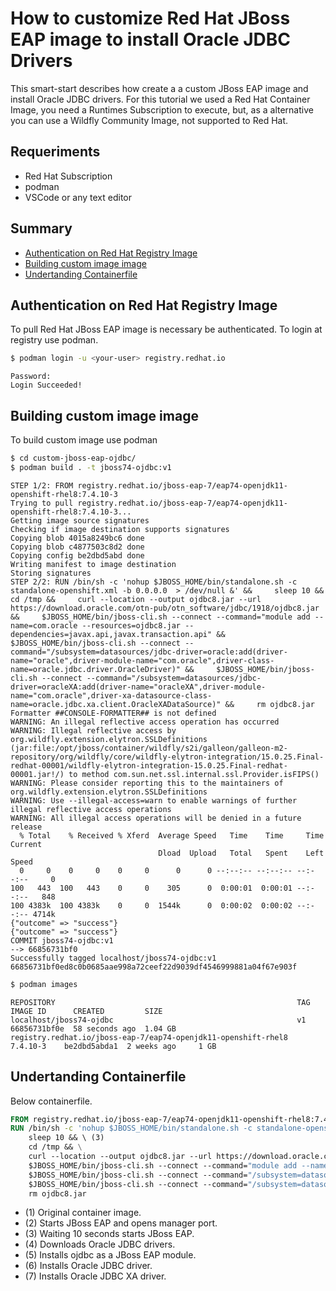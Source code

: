 # How to customize  Red Hat JBoss EAP image to install Oracle JDBC Drivers
This smart-start describes how create a a custom JBoss EAP image and install Oracle JDBC drivers. For this tutorial we used a Red Hat Container Image, you need a Runtimes Subscription to execute, but, as a alternative you can use a Wildfly Community Image, not supported to Red Hat.

## Requeriments
* Red Hat Subscription
* podman
* VSCode or any text editor

## Summary
* [Authentication on Red Hat Registry Image](#authentication-on-red-hat-registry-image)
* [Building custom image image](#building-custom-image-image)
* [Undertanding Containerfile](#undertanding-containerfile)


## Authentication on Red Hat Registry Image
To pull Red Hat JBoss EAP image is necessary be authenticated. To login at registry use podman.
```bash
$ podman login -u <your-user> registry.redhat.io
```
```console
Password: 
Login Succeeded!
```

## Building custom image image
To build custom image use podman
```bash
$ cd custom-jboss-eap-ojdbc/
$ podman build . -t jboss74-ojdbc:v1
```
```console
STEP 1/2: FROM registry.redhat.io/jboss-eap-7/eap74-openjdk11-openshift-rhel8:7.4.10-3
Trying to pull registry.redhat.io/jboss-eap-7/eap74-openjdk11-openshift-rhel8:7.4.10-3...
Getting image source signatures
Checking if image destination supports signatures
Copying blob 4015a8249bc6 done  
Copying blob c4877503c8d2 done  
Copying config be2dbd5abd done  
Writing manifest to image destination
Storing signatures
STEP 2/2: RUN /bin/sh -c 'nohup $JBOSS_HOME/bin/standalone.sh -c standalone-openshift.xml -b 0.0.0.0  > /dev/null &' &&     sleep 10 &&     cd /tmp &&     curl --location --output ojdbc8.jar --url https://download.oracle.com/otn-pub/otn_software/jdbc/1918/ojdbc8.jar &&     $JBOSS_HOME/bin/jboss-cli.sh --connect --command="module add --name=com.oracle --resources=ojdbc8.jar --dependencies=javax.api,javax.transaction.api" &&     $JBOSS_HOME/bin/jboss-cli.sh --connect --command="/subsystem=datasources/jdbc-driver=oracle:add(driver-name="oracle",driver-module-name="com.oracle",driver-class-name=oracle.jdbc.driver.OracleDriver)" &&     $JBOSS_HOME/bin/jboss-cli.sh --connect --command="/subsystem=datasources/jdbc-driver=oracleXA:add(driver-name="oracleXA",driver-module-name="com.oracle",driver-xa-datasource-class-name=oracle.jdbc.xa.client.OracleXADataSource)" &&     rm ojdbc8.jar
Formatter ##CONSOLE-FORMATTER## is not defined
WARNING: An illegal reflective access operation has occurred
WARNING: Illegal reflective access by org.wildfly.extension.elytron.SSLDefinitions (jar:file:/opt/jboss/container/wildfly/s2i/galleon/galleon-m2-repository/org/wildfly/core/wildfly-elytron-integration/15.0.25.Final-redhat-00001/wildfly-elytron-integration-15.0.25.Final-redhat-00001.jar!/) to method com.sun.net.ssl.internal.ssl.Provider.isFIPS()
WARNING: Please consider reporting this to the maintainers of org.wildfly.extension.elytron.SSLDefinitions
WARNING: Use --illegal-access=warn to enable warnings of further illegal reflective access operations
WARNING: All illegal access operations will be denied in a future release
  % Total    % Received % Xferd  Average Speed   Time    Time     Time  Current
                                 Dload  Upload   Total   Spent    Left  Speed
  0     0    0     0    0     0      0      0 --:--:-- --:--:-- --:--:--     0
100   443  100   443    0     0    305      0  0:00:01  0:00:01 --:--:--   848
100 4383k  100 4383k    0     0  1544k      0  0:00:02  0:00:02 --:--:-- 4714k
{"outcome" => "success"}
{"outcome" => "success"}
COMMIT jboss74-ojdbc:v1
--> 66856731bf0
Successfully tagged localhost/jboss74-ojdbc:v1
66856731bf0ed8c0b0685aae998a72ceef22d9039df4546999881a04f67e903f
```
```bash
$ podman images
```
```console
REPOSITORY                                                      TAG         IMAGE ID      CREATED         SIZE
localhost/jboss74-ojdbc                                         v1          66856731bf0e  58 seconds ago  1.04 GB
registry.redhat.io/jboss-eap-7/eap74-openjdk11-openshift-rhel8  7.4.10-3    be2dbd5abda1  2 weeks ago     1 GB
```
## Undertanding Containerfile
Below containerfile.
```dockerfile
FROM registry.redhat.io/jboss-eap-7/eap74-openjdk11-openshift-rhel8:7.4.10-3 (1)
RUN /bin/sh -c 'nohup $JBOSS_HOME/bin/standalone.sh -c standalone-openshift.xml -b 0.0.0.0  > /dev/null &' && \ (2)
    sleep 10 && \ (3)
    cd /tmp && \
    curl --location --output ojdbc8.jar --url https://download.oracle.com/otn-pub/otn_software/jdbc/1918/ojdbc8.jar && \ (4)
    $JBOSS_HOME/bin/jboss-cli.sh --connect --command="module add --name=com.oracle --resources=ojdbc8.jar --dependencies=javax.api,javax.transaction.api" && \ (5)
    $JBOSS_HOME/bin/jboss-cli.sh --connect --command="/subsystem=datasources/jdbc-driver=oracle:add(driver-name="oracle",driver-module-name="com.oracle",driver-class-name=oracle.jdbc.driver.OracleDriver)" && \ (6)
    $JBOSS_HOME/bin/jboss-cli.sh --connect --command="/subsystem=datasources/jdbc-driver=oracleXA:add(driver-name="oracleXA",driver-module-name="com.oracle",driver-xa-datasource-class-name=oracle.jdbc.xa.client.OracleXADataSource)" && \ (7)
    rm ojdbc8.jar
```
* (1) Original container image.
* (2) Starts JBoss EAP and opens manager port.
* (3) Waiting 10 seconds starts JBoss EAP.
* (4) Downloads Oracle JDBC drivers.
* (5) Installs ojdbc as a JBoss EAP module.
* (6) Installs Oracle JDBC driver.
* (7) Installs Oracle JDBC XA driver.